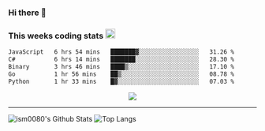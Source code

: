### Hi there 👋

<!--START_SECTION:giphy-->
<!--END_SECTION:giphy-->

### This weeks coding stats <img src="https://media1.giphy.com/media/LmNwrBhejkK9EFP504/giphy.gif?cid=ecf05e4723nsktnyyj53u162g7cy5rjqfg6gz06kxdg5y55g&rid=giphy.gif" width="20" height="20" />
<!--START_SECTION:waka-->

```txt
JavaScript   6 hrs 54 mins   ███████▓░░░░░░░░░░░░░░░░░   31.26 %
C#           6 hrs 14 mins   ███████░░░░░░░░░░░░░░░░░░   28.30 %
Binary       3 hrs 46 mins   ████▒░░░░░░░░░░░░░░░░░░░░   17.10 %
Go           1 hr 56 mins    ██▒░░░░░░░░░░░░░░░░░░░░░░   08.78 %
Python       1 hr 33 mins    █▓░░░░░░░░░░░░░░░░░░░░░░░   07.03 %
```

<!--END_SECTION:waka-->

<!--START_SECTION:comicstrip-->
<p align="center">
 <a href="https://xkcd.com/">
 <img src="https://imgs.xkcd.com/comics/fireflies.png" />
</a>
</p>
<!--END_SECTION:comicstrip-->

---

![ism0080's Github Stats](https://github-readme-stats.vercel.app/api?username=ism0080&show_icons=true%hide_border=true&hide=issues)
![Top Langs](https://github-readme-stats.vercel.app/api/top-langs/?username=ism0080&layout=compact)

<!--
**ism0080/ism0080** is a ✨ _special_ ✨ repository because its `README.md` (this file) appears on your GitHub profile.

Here are some ideas to get you started:

- 🔭 I’m currently working on ...
- 🌱 I’m currently learning ...
- 👯 I’m looking to collaborate on ...
- 🤔 I’m looking for help with ...
- 💬 Ask me about ...
- 📫 How to reach me: ...
- 😄 Pronouns: ...
- ⚡ Fun fact: ...
-->
